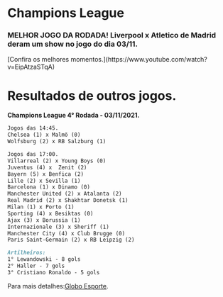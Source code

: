 <h1> Champions League </h1>

<h3> <strong> MELHOR JOGO DA RODADA! </strong> Liverpool x Atletico de Madrid deram um show no jogo do dia 03/11. </h3> [Confira os melhores momentos.](https://www.youtube.com/watch?v=EipAtzaSTqA)

<h1> Resultados de outros jogos. </h1>

<strong> Champions League 4° Rodada - 03/11/2021. </strong>

```markdown
Jogos das 14:45. 
Chelsea (1) x Malmö (0) 
Wolfsburg (2) x RB Salzburg (1)

Jogos das 17:00.
Villarreal (2) x Young Boys (0) 
Juventus (4) x 	Zenit (2) 
Bayern (5) x Benfica (2)
Lille (2) x Sevilla (1)
Barcelona (1) x Dinamo (0)
Manchester United (2) x Atalanta (2)
Real Madrid (2) x Shakhtar Donetsk (1)
Milan (1) x Porto (1)
Sporting (4) x Besiktas (0)
Ajax (3) x Borussia (1)
Internazionale (3) x Sheriff (1)
Manchester City (4) x Club Brugge (0)
Paris Saint-Germain (2) x RB Leipzig (2)
```

```markdown
Artilheiros:
1° Lewandowski - 8 gols
2° Haller - 7 gols
3° Cristiano Ronaldo - 5 gols
```

Para mais detalhes:[Globo Esporte](https://ge.globo.com/futebol/futebol-internacional/liga-dos-campeoes/).

